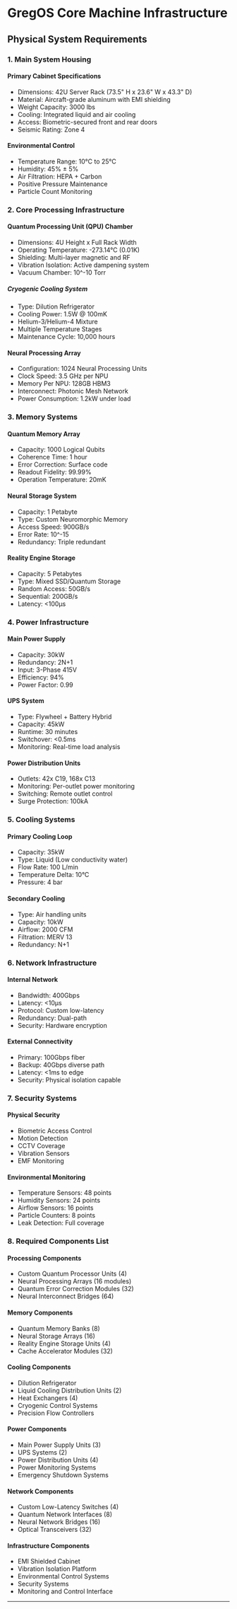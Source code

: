 # GregOS Core Machine Infrastructure

## Physical System Requirements

### 1. Main System Housing

#### Primary Cabinet Specifications

- Dimensions: 42U Server Rack (73.5" H x 23.6" W x 43.3" D)
- Material: Aircraft-grade aluminum with EMI shielding
- Weight Capacity: 3000 lbs
- Cooling: Integrated liquid and air cooling
- Access: Biometric-secured front and rear doors
- Seismic Rating: Zone 4

#### Environmental Control

- Temperature Range: 10°C to 25°C
- Humidity: 45% ± 5%
- Air Filtration: HEPA + Carbon
- Positive Pressure Maintenance
- Particle Count Monitoring

### 2. Core Processing Infrastructure

#### Quantum Processing Unit (QPU) Chamber

- Dimensions: 4U Height x Full Rack Width
- Operating Temperature: -273.14°C (0.01K)
- Shielding: Multi-layer magnetic and RF
- Vibration Isolation: Active dampening system
- Vacuum Chamber: 10^-10 Torr

##### Cryogenic Cooling System

- Type: Dilution Refrigerator
- Cooling Power: 1.5W @ 100mK
- Helium-3/Helium-4 Mixture
- Multiple Temperature Stages
- Maintenance Cycle: 10,000 hours

#### Neural Processing Array

- Configuration: 1024 Neural Processing Units
- Clock Speed: 3.5 GHz per NPU
- Memory Per NPU: 128GB HBM3
- Interconnect: Photonic Mesh Network
- Power Consumption: 1.2kW under load

### 3. Memory Systems

#### Quantum Memory Array

- Capacity: 1000 Logical Qubits
- Coherence Time: 1 hour
- Error Correction: Surface code
- Readout Fidelity: 99.99%
- Operation Temperature: 20mK

#### Neural Storage System

- Capacity: 1 Petabyte
- Type: Custom Neuromorphic Memory
- Access Speed: 900GB/s
- Error Rate: 10^-15
- Redundancy: Triple redundant

#### Reality Engine Storage

- Capacity: 5 Petabytes
- Type: Mixed SSD/Quantum Storage
- Random Access: 50GB/s
- Sequential: 200GB/s
- Latency: \<100μs

### 4. Power Infrastructure

#### Main Power Supply

- Capacity: 30kW
- Redundancy: 2N+1
- Input: 3-Phase 415V
- Efficiency: 94%
- Power Factor: 0.99

#### UPS System

- Type: Flywheel + Battery Hybrid
- Capacity: 45kW
- Runtime: 30 minutes
- Switchover: \<0.5ms
- Monitoring: Real-time load analysis

#### Power Distribution Units

- Outlets: 42x C19, 168x C13
- Monitoring: Per-outlet power monitoring
- Switching: Remote outlet control
- Surge Protection: 100kA

### 5. Cooling Systems

#### Primary Cooling Loop

- Capacity: 35kW
- Type: Liquid (Low conductivity water)
- Flow Rate: 100 L/min
- Temperature Delta: 10°C
- Pressure: 4 bar

#### Secondary Cooling

- Type: Air handling units
- Capacity: 10kW
- Airflow: 2000 CFM
- Filtration: MERV 13
- Redundancy: N+1

### 6. Network Infrastructure

#### Internal Network

- Bandwidth: 400Gbps
- Latency: \<10μs
- Protocol: Custom low-latency
- Redundancy: Dual-path
- Security: Hardware encryption

#### External Connectivity

- Primary: 100Gbps fiber
- Backup: 40Gbps diverse path
- Latency: \<1ms to edge
- Security: Physical isolation capable

### 7. Security Systems

#### Physical Security

- Biometric Access Control
- Motion Detection
- CCTV Coverage
- Vibration Sensors
- EMF Monitoring

#### Environmental Monitoring

- Temperature Sensors: 48 points
- Humidity Sensors: 24 points
- Airflow Sensors: 16 points
- Particle Counters: 8 points
- Leak Detection: Full coverage

### 8. Required Components List

#### Processing Components

- Custom Quantum Processor Units (4)
- Neural Processing Arrays (16 modules)
- Quantum Error Correction Modules (32)
- Neural Interconnect Bridges (64)

#### Memory Components

- Quantum Memory Banks (8)
- Neural Storage Arrays (16)
- Reality Engine Storage Units (4)
- Cache Accelerator Modules (32)

#### Cooling Components

- Dilution Refrigerator
- Liquid Cooling Distribution Units (2)
- Heat Exchangers (4)
- Cryogenic Control Systems
- Precision Flow Controllers

#### Power Components

- Main Power Supply Units (3)
- UPS Systems (2)
- Power Distribution Units (4)
- Power Monitoring Systems
- Emergency Shutdown Systems

#### Network Components

- Custom Low-Latency Switches (4)
- Quantum Network Interfaces (8)
- Neural Network Bridges (16)
- Optical Transceivers (32)

#### Infrastructure Components

- EMI Shielded Cabinet
- Vibration Isolation Platform
- Environmental Control Systems
- Security Systems
- Monitoring and Control Interface

______________________________________________________________________
